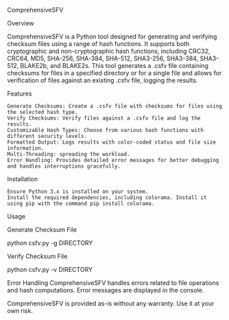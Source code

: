 ComprehensiveSFV

Overview

ComprehensiveSFV is a Python tool designed for generating and verifying checksum files using a range of hash functions. It supports both cryptographic and non-cryptographic hash functions, including CRC32, CRC64, MD5, SHA-256, SHA-384, SHA-512, SHA3-256, SHA3-384, SHA3-512, BLAKE2b, and BLAKE2s. This tool generates a .csfv file containing checksums for files in a specified directory or for a single file and allows for verification of files against an existing .csfv file, logging the results.

Features

    Generate Checksums: Create a .csfv file with checksums for files using the selected hash type.
    Verify Checksums: Verify files against a .csfv file and log the results.
    Customizable Hash Types: Choose from various hash functions with different security levels.
    Formatted Output: Logs results with color-coded status and file size information.
    Multi-Threading: spreading the workload.
    Error Handling: Provides detailed error messages for better debugging and handles interruptions gracefully.

Installation

    Ensure Python 3.x is installed on your system.
    Install the required dependencies, including colorama. Install it using pip with the command pip install colorama.

Usage

Generate Checksum File

python csfv.py -g DIRECTORY

Verify Checksum File

python csfv.py -v DIRECTORY

Error Handling
ComprehensiveSFV handles errors related to file operations and hash computations. Error messages are displayed in the console.

ComprehensiveSFV is provided as-is without any warranty. Use it at your own risk.
